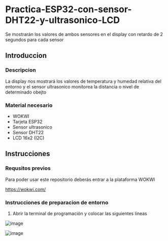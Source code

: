 # Practica-ESP32-con-sensor-DHT22-y-ultrasonico-LCD
Se mostrarán los valores de ambos sensores en el display con retardo de 2 segundos para cada sensor

## Introduccion

### Descripcion

La display nos mostrará los valores de temperatura y humedad relativa del entorno y el sensor ultrasonico monitorea la distancia o nivel de determinado obejto 

### Material necesario 

- WOKWI
- Tarjeta ESP32
- Sensor ultrasonico
- Sensor DHT22
- LCD 16x2 (I2C)

## Instrucciones

### Requsitos previos 

Para poder usar este repositorio deberás entrar a la plataforma WOKWI

https://wokwi.com/

### Instrucciones de preparacion de entorno 

1. Abrir la terminal de programación y colocar las siguientes líneas

![image](https://github.com/user-attachments/assets/9e9f8dc7-db6f-431a-b97a-cfcff9a9f06a)

![image](https://github.com/user-attachments/assets/8a166032-861d-447a-951b-62ac266d16e9)




